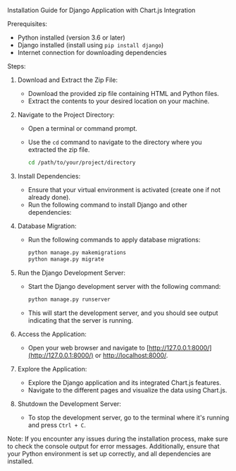 Installation Guide for Django Application with Chart.js Integration

Prerequisites:
- Python installed (version 3.6 or later)
- Django installed (install using `pip install django`)
- Internet connection for downloading dependencies

Steps:

1. Download and Extract the Zip File:
   - Download the provided zip file containing HTML and Python files.
   - Extract the contents to your desired location on your machine.

2. Navigate to the Project Directory:
   - Open a terminal or command prompt.
   - Use the `cd` command to navigate to the directory where you extracted the zip file.

      ```bash
      cd /path/to/your/project/directory
      ```

3. Install Dependencies:
   - Ensure that your virtual environment is activated (create one if not already done).
   - Run the following command to install Django and other dependencies:

4. Database Migration:
   - Run the following commands to apply database migrations:

      ```bash
      python manage.py makemigrations
      python manage.py migrate
      ```

5. Run the Django Development Server:
   - Start the Django development server with the following command:

      ```bash
      python manage.py runserver
      ```

   - This will start the development server, and you should see output indicating that the server is running.

6. Access the Application:
   - Open your web browser and navigate to [http://127.0.0.1:8000/](http://127.0.0.1:8000/) or [http://localhost:8000/](http://localhost:8000/).

7. Explore the Application:
   - Explore the Django application and its integrated Chart.js features.
   - Navigate to the different pages and visualize the data using Chart.js.

8. Shutdown the Development Server:
   - To stop the development server, go to the terminal where it's running and press `Ctrl + C`.

Note: If you encounter any issues during the installation process, make sure to check the console output for error messages. Additionally, ensure that your Python environment is set up correctly, and all dependencies are installed.

